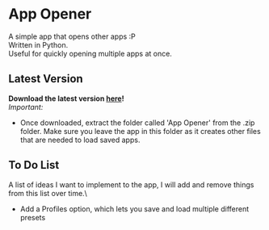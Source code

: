# App Opener
A simple app that opens other apps :P\
Written in Python.\
Useful for quickly opening multiple apps at once.
## Latest Version
**Download the latest version [here](https://github.com/arachy/appOpener/releases)!**\
*Important:*
- Once downloaded, extract the folder called 'App Opener' from the .zip folder. Make sure you leave the app in this folder as it creates other files that are needed to load saved apps.
## To Do List
A list of ideas I want to implement to the app, I will add and remove things from this list over time.\
* Add a Profiles option, which lets you save and load multiple different presets

